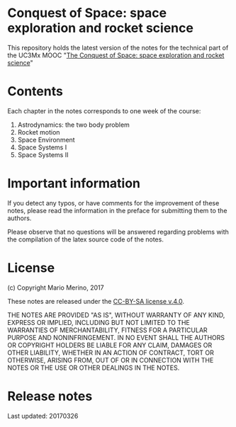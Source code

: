 Conquest of Space: space exploration and rocket science
=======================================================

This repository holds the latest version of the notes for the technical part
of the UC3Mx MOOC "[The Conquest of Space: space exploration and  rocket science](https://www.edx.org/course/conquest-space-space-exploration-rocket-uc3mx-bia-1x-0)"

# Contents

Each chapter in the notes corresponds to one week of the course:

1. Astrodynamics: the two body problem
2. Rocket motion
3. Space Environment
4. Space Systems I
5. Space Systems II

# Important information

If you detect any typos, or have comments for the improvement of these notes, 
please read the information in the preface for submitting them to the authors.

Please observe that no questions will be answered regarding problems with the 
compilation of the latex source code of the notes.

# License

(c) Copyright Mario Merino, 2017

These notes are released under the 
[CC-BY-SA license v.4.0](https://creativecommons.org/licenses/by-nc-sa/4.0/).

THE NOTES ARE PROVIDED "AS IS", WITHOUT WARRANTY OF ANY KIND, EXPRESS OR 
IMPLIED, INCLUDING BUT NOT LIMITED TO THE WARRANTIES OF MERCHANTABILITY, 
FITNESS FOR A PARTICULAR PURPOSE AND NONINFRINGEMENT. IN NO EVENT SHALL THE 
AUTHORS OR COPYRIGHT HOLDERS BE LIABLE FOR ANY CLAIM, DAMAGES OR OTHER 
LIABILITY, WHETHER IN AN ACTION OF CONTRACT, TORT OR OTHERWISE, ARISING FROM, 
OUT OF OR IN CONNECTION WITH THE NOTES OR THE USE OR OTHER DEALINGS IN THE 
NOTES.

# Release notes

Last updated: 20170326
